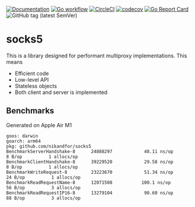 [![Documentation](https://pkg.go.dev/badge/github.com/nikandfor/socks5)](https://pkg.go.dev/github.com/nikandfor/socks5?tab=doc)
[![Go workflow](https://github.com/nikandfor/socks5/actions/workflows/go.yml/badge.svg)](https://github.com/nikandfor/socks5/actions/workflows/go.yml)
[![CircleCI](https://circleci.com/gh/nikandfor/socks5.svg?style=svg)](https://circleci.com/gh/nikandfor/socks5)
[![codecov](https://codecov.io/gh/nikandfor/socks5/branch/master/graph/badge.svg)](https://codecov.io/gh/nikandfor/socks5)
[![Go Report Card](https://goreportcard.com/badge/github.com/nikandfor/socks5)](https://goreportcard.com/report/github.com/nikandfor/socks5)
![GitHub tag (latest SemVer)](https://img.shields.io/github/v/tag/nikandfor/socks5?sort=semver)

# socks5

This is a library designed for performant multiproxy implementations. This means
* Efficient code
* Low-level API
* Stateless objects
* Both client and server is implemented

## Benchmarks

Generated on Apple Air M1

```
goos: darwin
goarch: arm64
pkg: github.com/nikandfor/socks5
BenchmarkServerHandshake-8   	24888297	        48.11 ns/op	       8 B/op	       1 allocs/op
BenchmarkClientHandshake-8   	39229520	        29.58 ns/op	       8 B/op	       1 allocs/op
BenchmarkWriteRequest-8      	23223670	        51.34 ns/op	      24 B/op	       1 allocs/op
BenchmarkReadRequestName-8   	12071508	       100.1 ns/op	      56 B/op	       3 allocs/op
BenchmarkReadRequestIP16-8   	13279104	        90.60 ns/op	      88 B/op	       3 allocs/op
```
